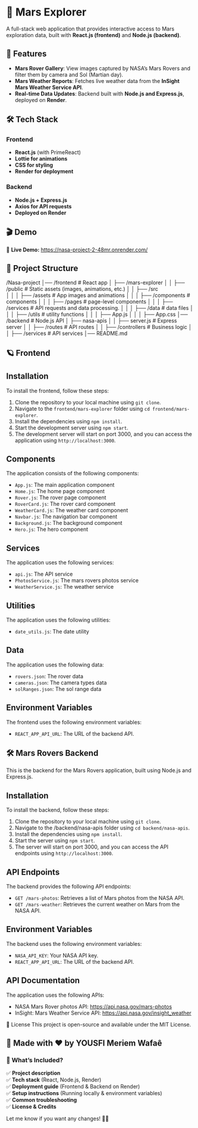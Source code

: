 # 🚀 Mars Explorer

A full-stack web application that provides interactive access to Mars exploration data, built with **React.js (frontend)** and **Node.js (backend)**.

## 🌟 Features
- **Mars Rover Gallery**: View images captured by NASA’s Mars Rovers and filter them by camera and Sol (Martian day).
- **Mars Weather Reports**: Fetches live weather data from the **InSight Mars Weather Service API**.
- **Real-time Data Updates**: Backend built with **Node.js and Express.js**, deployed on **Render**.


## 🛠️ Tech Stack
### Frontend
- **React.js** (with PrimeReact)
- **Lottie for animations**
- **CSS for styling**
- **Render for deployment**

### Backend
- **Node.js + Express.js**
- **Axios for API requests**
- **Deployed on Render**

## 🎬 Demo
🔗 **Live Demo:** https://nasa-project-2-48mr.onrender.com/

## 📂 Project Structure
/Nasa-project 
│── /frontend # React app 
│ ├── /mars-explorer
│ │ ├── /public # Static assets (images, animations, etc.) 
│ │ ├── /src  
│ │ │ ├── /assets # App images and animations 
│ │ │ ├── /components # components 
│ │ │ ├── /pages # page-level components
│ │ │ ├── /services # API requests and data processing.
│ │ │ ├── /data # data files 
│ │ │ ├── /utils # utility functions 
│ │ │ ├── App.js 
│ │ │ ├── App.css 
│── /backend # Node.js API 
│ ├── nasa-apis 
│ │ ├── server.js # Express server 
│ │ ├── /routes # API routes 
│ │ ├── /controllers # Business logic 
│ │ ├── /services # API services 
│── README.md


## 🪐 Frontend 

## Installation

To install the frontend, follow these steps:

1. Clone the repository to your local machine using `git clone`.
2. Navigate to the `frontend/mars-explorer` folder using `cd frontend/mars-explorer`.
3. Install the dependencies using `npm install`.
4. Start the development server using `npm start`.
5. The development server will start on port 3000, and you can access the application using `http://localhost:3000`.

Components
------------

The application consists of the following components:

* `App.js`: The main application component
* `Home.js`: The home page component
* `Rover.js`: The rover page component
* `RoverCard.js`: The rover card component
* `WeatherCard.js`: The weather card component
* `Navbar.js`: The navigation bar component
* `Background.js`: The background component
* `Hero.js`: The hero component

Services
---------

The application uses the following services:

* `api.js`: The API service
* `PhotosService.js`: The mars rovers photos service
* `WeatherService.js`: The weather service

Utilities
------------

The application uses the following utilities:

* `date_utils.js`: The date utility

Data
------

The application uses the following data:

* `rovers.json`: The rover data
* `cameras.json`: The camera types data
* `solRanges.json`: The sol range data

Environment Variables
------

The frontend uses the following environment variables:

* `REACT_APP_API_URL`: The URL of the backend API.



## 🛠️ Mars Rovers Backend

This is the backend for the Mars Rovers application, built using Node.js and Express.js.

## Installation

To install the backend, follow these steps:

1. Clone the repository to your local machine using `git clone`.
2. Navigate to the /backend/nasa-apis folder using `cd backend/nasa-apis`.
3. Install the dependencies using `npm install`.
4. Start the server using `npm start`.
5. The server will start on port 3000, and you can access the API endpoints using `http://localhost:3000`.

## API Endpoints

The backend provides the following API endpoints:

* `GET /mars-photos`: Retrieves a list of Mars photos from the NASA API.
* `GET /mars-weather`: Retrieves the current weather on Mars from the NASA API.

## Environment Variables

The backend uses the following environment variables:

* `NASA_API_KEY`: Your NASA API key.
* `REACT_APP_API_URL`: The URL of the backend API.

API Documentation
-----------------

The application uses the following APIs:

* NASA Mars Rover photos API: https://api.nasa.gov/mars-photos
* InSight: Mars Weather Service API: https://api.nasa.gov/insight_weather

📜 License
This project is open-source and available under the MIT License.

🚀 Made with ❤️ by YOUSFI Meriem Wafaê
---

### 📌 **What’s Included?**
✅ **Project description**  
✅ **Tech stack** (React, Node.js, Render)  
✅ **Deployment guide** (Frontend & Backend on Render)  
✅ **Setup instructions** (Running locally & environment variables)  
✅ **Common troubleshooting**  
✅ **License & Credits**  

Let me know if you want any changes! 🚀🔥

